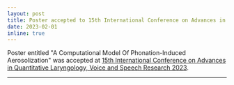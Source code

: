 ```yaml
---
layout: post
title: Poster accepted to 15th International Conference on Advances in Quantitative Laryngology, Voice and Speech Research 2023
date: 2023-02-01
inline: true
---
```


 Poster entitled "A Computational Model Of Phonation-Induced Aerosolization" was accepted at [15th International Conference on Advances in Quantitative Laryngology, Voice and Speech Research 2023](https://ce.mayo.edu/otorhinolaryngology/content/15th-international-conference-advances-quantitative-laryngology-voice-and-speech-research#group-tabs-node-course-default7).

***